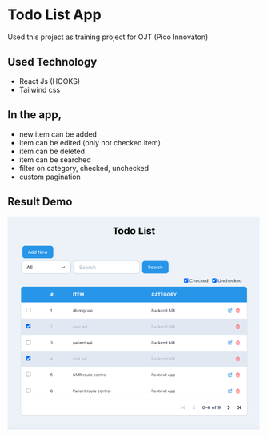 # Todo List App

Used this project as training project for OJT (Pico Innovaton)

## Used Technology

- React Js (HOOKS)
- Tailwind css

## In the app,

- new item can be added
- item can be edited (only not checked item)
- item can be deleted
- item can be searched
- filter on category, checked, unchecked
- custom pagination

## Result Demo

![alt text](https://github.com/HtetOoNaing/react-todo-list/blob/master/src/result.png?raw=true)
